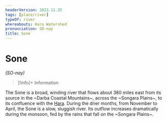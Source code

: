 ```yaml
---
headerVersion: 2023.11.25
tags: [place/river]
typeOf: river
whereabouts: Hara Watershed
pronunciation: SO-nay
title: Sone
---
```

# Sone
*(SO-nay)*
>[!info]+ Information
> 
>> 

The Sone is a broad, winding river that flows about 380 miles east from its source in the ~Darba Coastal Mountains~, across the ~Songara Plains~, to its confluence with the [Hara](<./hara.md>). During the drier months, from November to April, the Sone is a slow, sluggish river. Its outflow increases dramatically during the monsoon, fed by the rains that fall on the ~Songara Plains~.

